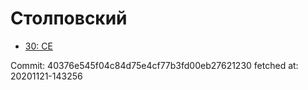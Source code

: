# Столповский
- [30: CE](30.md)

Commit: 40376e545f04c84d75e4cf77b3fd00eb27621230
 fetched at: 20201121-143256
